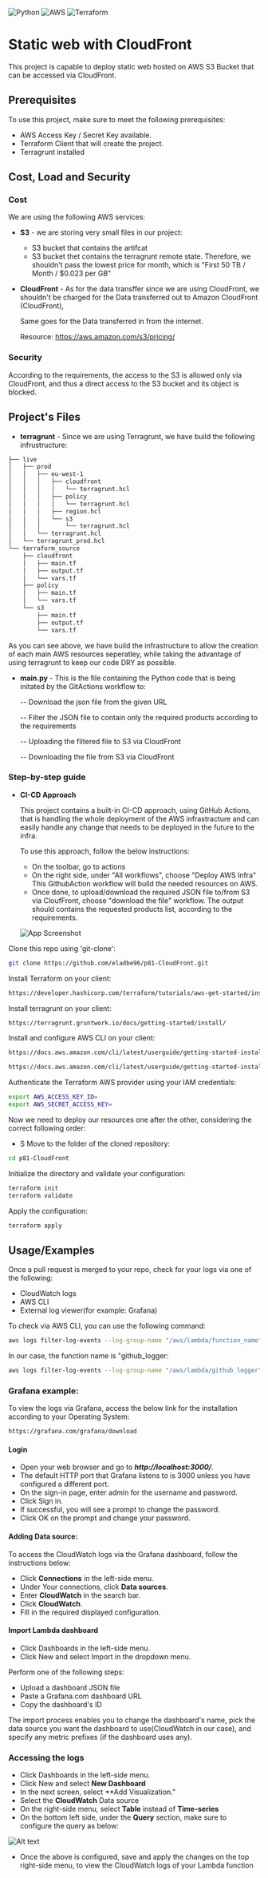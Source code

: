 

![Python](https://img.shields.io/badge/python-3670A0?style=for-the-badge&logo=python&logoColor=ffdd54)
![AWS](https://img.shields.io/badge/AWS-%23FF9900.svg?style=for-the-badge&logo=amazon-aws&logoColor=white)
![Terraform](https://img.shields.io/badge/terraform-%235835CC.svg?style=for-the-badge&logo=terraform&logoColor=white)


# Static web with CloudFront

This project is capable to deploy static web hosted on AWS S3 Bucket that can be accessed via CloudFront.

## Prerequisites

To use this project, make sure to meet the following prerequisites:

* AWS Access Key / Secret Key available.
* Terraform Client that will create the project.
* Terragrunt installed

## Cost, Load and Security

### Cost 

We are using the following AWS services:

* **S3** -  we are storing very small files in our project:
    * S3 bucket that contains the artifcat
    * S3 bucket thet contains the terragrunt remote state.
Therefore, we shouldn't pass the lowest price for month, which is "First 50 TB / Month / $0.023 per GB"

* **CloudFront** - As for the data transffer since we are using CloudFront, we shouldn't be charged for the Data transferred out to Amazon CloudFront (CloudFront),
    
    Same goes for the Data transferred in from the internet.

    Resource: https://aws.amazon.com/s3/pricing/

### Security

According to the requirements, the access to the S3 is allowed only via CloudFront, and thus a direct access to the
S3 bucket and its object is blocked.


## Project's Files

* **terragrunt** - Since we are using Terragrunt, we have build the following infrustructure:
```bash
├── live
│   ├── prod
│   │   ├── eu-west-1
│   │   │   ├── cloudfront
│   │   │   │   └── terragrunt.hcl
│   │   │   ├── policy
│   │   │   │   └── terragrunt.hcl
│   │   │   ├── region.hcl
│   │   │   └── s3
│   │   │       └── terragrunt.hcl
│   │   └── terragrunt.hcl
│   └── terragrunt_prod.hcl
└── terraform_source
    ├── cloudfront
    │   ├── main.tf
    │   ├── output.tf
    │   └── vars.tf
    ├── policy
    │   ├── main.tf
    │   └── vars.tf
    └── s3
        ├── main.tf
        ├── output.tf
        └── vars.tf
```
As you can see above, we have build the infrastructure to allow the creation of each main AWS resources seperatley, while taking the advantage
of using terragrunt to keep our code DRY as possible.


* **main.py** - This is the file containing the Python code that is being initated by the GitActions workflow to:

    -- Download the json file from the given URL

    -- Filter the JSON file to contain only the required products according to the requirements

    -- Uploading the filtered file to S3 via CloudFront

    -- Downloading the file from S3 via CloudFront

### Step-by-step guide

* **CI-CD Approach**

    This project contains a built-in CI-CD approach, using GitHub Actions, that is handling the whole
    deployment of the AWS infrastracture and can easily handle any change that needs to be deployed in the future
    to the infra.

    To use this approach, follow the below instructions:

    *  On the toolbar, go to actions
    * On the right side, under "All workflows", choose "Deploy AWS Infra"
        This GithubAction workflow will build the needed resources on AWS.
    * Once done, to upload/download the required JSON file to/from S3 via CloufFront, choose "download the file" workflow.
        The output should contains the requested products list, according to the requirements.

    ![App Screenshot](https://github.com/eladbe96/p81-CloudFront/blob/main/Screenshots/download_file_example.png)


Clone this repo using 'git-clone':
```bash
git clone https://github.com/eladbe96/p81-CloudFront.git
```
Install Terraform on your client:
```bash
https://developer.hashicorp.com/terraform/tutorials/aws-get-started/install-cli
```
Install terragrunt on your client:
```bash
https://terragrunt.gruntwork.io/docs/getting-started/install/
```

Install and configure AWS CLI on your client:
```bash
https://docs.aws.amazon.com/cli/latest/userguide/getting-started-install.html
```
```bash
https://docs.aws.amazon.com/cli/latest/userguide/getting-started-install.html
```
Authenticate the Terraform AWS provider using your IAM credentials:
```bash
export AWS_ACCESS_KEY_ID=
export AWS_SECRET_ACCESS_KEY=
```
Now we need to deploy our resources one after the other, considering the correct following order:
- S
Move to the folder of the cloned repository:
```bash
cd p81-CloudFront
```
Initialize the directory and validate your configuration:
```bash
terraform init
terraform validate
```
Apply the configuration:
```bash
terraform apply
```

## Usage/Examples

Once a pull request is merged to your repo, check for your logs via one of the following:

* CloudWatch logs
* AWS CLI 
* External log viewer(for example: Grafana)

To check via AWS CLI, you can use the following command:
```bash
aws logs filter-log-events --log-group-name "/aws/lambda/function_name" | less
```
In our case, the function name is "github_logger:
```bash
aws logs filter-log-events --log-group-name "/aws/lambda/github_logger" | less
```

### Grafana example:

To view the logs via Grafana, access the below link for the installation according to your Operating System:

```bash
https://grafana.com/grafana/download
```
#### Login
* Open your web browser and go to ***http://localhost:3000/***.
* The default HTTP port that Grafana listens to is 3000 unless you have configured a different port.
* On the sign-in page, enter admin for the username and password.
* Click Sign in.
* If successful, you will see a prompt to change the password.
* Click OK on the prompt and change your password.

#### Adding Data source:

To access the CloudWatch logs via the Grafana dashboard, follow the instructions below:

* Click **Connections** in the left-side menu.
* Under Your connections, click **Data sources**.
* Enter **CloudWatch** in the search bar.
* Click **CloudWatch**.
* Fill in the required displayed configuration.

#### Import Lambda dashboard

* Click Dashboards in the left-side menu.
* Click New and select Import in the dropdown menu.

Perform one of the following steps:

* Upload a dashboard JSON file
* Paste a Grafana.com dashboard URL
* Copy the dashboard's ID

The import process enables you to change the dashboard's name, pick the data source you want the dashboard to use(CloudWatch in our case), and specify any metric prefixes (if the dashboard uses any).


### Accessing the logs

* Click Dashboards in the left-side menu.
* Click New and select **New Dashboard**
* In the next screen, select **Add Visualization."
* Select the **CloudWatch** Data source
* On the right-side menu, select **Table** instead of **Time-series**
* On the bottom left side, under the **Query** section, make sure to configure the query as below:

![Alt text](/Screenshots/Grafana_Query.png?raw=true "Grafana example")

* Once the above is configured, save and apply the changes on the top right-side menu, to view the CloudWatch logs of your Lambda function

